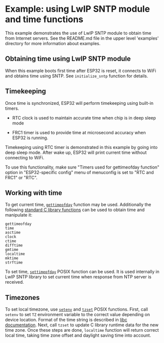 # Example: using LwIP SNTP module and time functions

This example demonstrates the use of LwIP SNTP module to obtain time from Internet servers. See the README.md file in the upper level 'examples' directory for more information about examples.

## Obtaining time using LwIP SNTP module

When this example boots first time after ESP32 is reset, it connects to WiFi and obtains time using SNTP.
See `initialize_sntp` function for details.

## Timekeeping

Once time is synchronized, ESP32 will perform timekeeping using built-in timers.

- RTC clock is used to maintain accurate time when chip is in deep sleep mode

- FRC1 timer is used to provide time at microsecond accuracy when ESP32 is running.

Timekeeping using RTC timer is demonstrated in this example by going into deep sleep mode. After wake up, ESP32 will print current time without connecting to WiFi.

To use this functionality, make sure "Timers used for gettimeofday function" option in "ESP32-specific config" menu of menuconfig is set to "RTC and FRC1" or "RTC".

## Working with time

To get current time, [`gettimeofday`](http://man7.org/linux/man-pages/man2/gettimeofday.2.html) function may be used. Additionally the following [standard C library functions](https://en.cppreference.com/w/cpp/header/ctime) can be used to obtain time and manipulate it:

	gettimeofday
	time
	asctime
	clock
	ctime
	difftime
	gmtime
	localtime
	mktime
	strftime

To set time, [`settimeofday`](http://man7.org/linux/man-pages/man2/settimeofday.2.html) POSIX function can be used. It is used internally in LwIP SNTP library to set current time when response from NTP server is received.

## Timezones

To set local timezone, use [`setenv`](http://man7.org/linux/man-pages/man3/setenv.3.html) and [`tzset`](http://man7.org/linux/man-pages/man3/tzset.3.html) POSIX functions. First, call `setenv` to set `TZ` environment variable to the correct value depending on device location. Format of the time string is described in [libc documentation](https://www.gnu.org/software/libc/manual/html_node/TZ-Variable.html). Next, call `tzset` to update C library runtime data for the new time zone. Once these steps are done, `localtime` function will return correct local time, taking time zone offset and daylight saving time into account.
